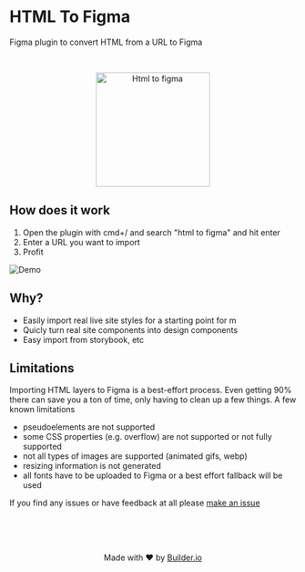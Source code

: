 # HTML To Figma

Figma plugin to convert HTML from a URL to Figma

<br />

<p align="center">
  <img alt="Html to figma" src="https://i.imgur.com/sn1rmXk.jpg" height="200" />
</p>


## How does it work

1) Open the plugin with cmd+/ and search "html to figma" and hit enter
2) Enter a URL you want to import
3) Profit

<img src="https://i.imgur.com/0jycGDC.gif" alt="Demo" />

## Why?

- Easily import real live site styles for a starting point for m
- Quicly turn real site components into design components
- Easy import from storybook, etc


## Limitations

Importing HTML layers to Figma is a best-effort process. Even getting 90% there can save you a ton of time, only having to clean up a few things. A few known limitations

- pseudoelements are not supported
- some CSS properties (e.g. overflow) are not supported or not fully supported
- not all types of images are supported (animated gifs, webp)
- resizing information is not generated
- all fonts have to be uploaded to Figma or a best effort fallback will be used

If you find any issues or have feedback at all please [make an issue](https://github.com/BuilderIO/html-to-figma/issues/new)

<br />
<br />
<br />
<p align="center">
  Made with ❤️ by <a target="_blank" href="https://builder.io/">Builder.io</a>
</p>
